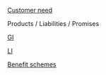 
[Customer need](04-financial-products-and-customer-need.md#customer-needs)

Products / Liabilities / Promises

[GI](07-general-insurance-products.md)

[LI](06-life-insurance-products.md)

[Benefit schemes](05-benefits-and-providers-of-benefits.md)
